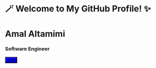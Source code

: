# 🪄 Welcome to My GitHub Profile! ✨

<h1>Amal Altamimi</h1>
<h3>Software Engineer</h3>

<button style="background-color:blue; padding:60px, border-radius:20px"><a href="google.com">Test</a></button> 



